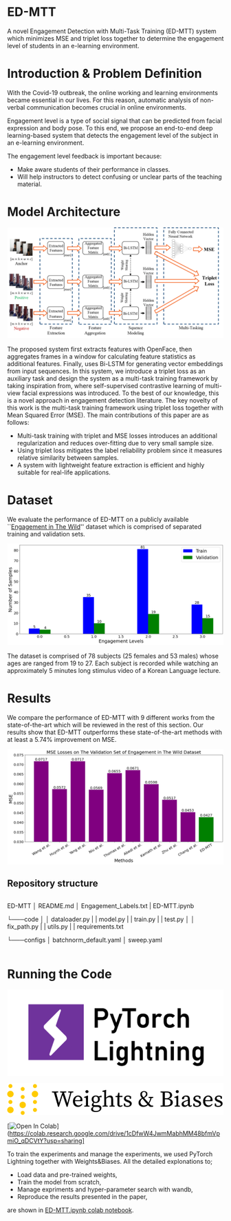 # ED-MTT

A novel Engagement Detection with Multi-Task Training (ED-MTT) system which minimizes MSE and triplet loss together to determine the engagement level of students in an e-learning environment.

# **Introduction & Problem Definition**

With the Covid-19 outbreak, the online working and learning environments became essential in our lives. For this reason, automatic analysis of non-verbal communication becomes crucial in online environments.

Engagement level is a type of social signal that can be predicted from facial expression and body pose. To this end, we propose an end-to-end deep learning-based system that detects the engagement level of the subject in an e-learning environment.

The engagement level feedback is important because:

- Make aware students of their performance in classes.
- Will help instructors to detect confusing or unclear parts of the teaching material.

# Model Architecture

![triplet_loss.png](readme_files/triplet_loss.png)

The proposed system first extracts features with OpenFace, then aggregates frames in a window for calculating feature statistics as additional features. Finally,  uses Bi-LSTM for generating vector embeddings from input sequences. In this system, we introduce a triplet loss as an auxiliary task and design the system as a multi-task training framework by taking inspiration from, where self-supervised contrastive learning of multi-view facial expressions was introduced. To the best of our knowledge, this is a novel approach in engagement detection literature. The key novelty of this work is the multi-task training framework using triplet loss together with Mean Squared Error (MSE). The main contributions of this paper are as follows:

- Multi-task training with triplet and MSE losses introduces an additional regularization and reduces over-fitting due to very small sample size.
- Using triplet loss mitigates the label reliability problem since it measures relative similarity between samples.
- A system with lightweight feature extraction is efficient and highly suitable for real-life applications.

# **Dataset**

We evaluate the performance of ED-MTT on a publicly available ``[Engagement in The Wild](https://arxiv.org/abs/1804.00858)'' dataset which is comprised of separated training and validation sets.

![Untitled](readme_files/Untitled.png)

The dataset is comprised of 78 subjects (25 females and 53 males) whose ages are ranged from 19 to 27. Each subject is recorded while watching an approximately 5 minutes long stimulus video of a Korean Language lecture.

# Results

We compare the performance of ED-MTT with 9 different works from the state-of-the-art which will be reviewed in the rest of this section. Our results show that ED-MTT outperforms these state-of-the-art methods with at least a 5.74% improvement on MSE.

![paper_performance.png](readme_files/paper_performance.png)

## Repository structure

```
```
ED-MTT
│   README.md
│   Engagement_Labels.txt
|   ED-MTT.ipynb

└───code
│   │   dataloader.py
|   |   model.py
|   |   train.py
|   |   test.py
│   │   fix_path.py
|   |   utils.py
|   |   requirements.txt

└───configs
    │   batchnorm_default.yaml
    │   sweep.yaml
```
```

# Running the Code

![Untitled](readme_files/Untitled%201.png)

![Untitled](readme_files/Untitled%202.png)

[![Open In Colab](https://colab.research.google.com/assets/colab-badge.svg)](https://colab.research.google.com/drive/1cDfwW4JwmMabhMM48bfmVpmiO_qDCVtY?usp=sharing]

To train the experiments and manage the experiments, we used PyTorch Lightning together with Weights&Biases. All the detailed explonations to;

- Load data and pre-trained weights,
- Train the model from scratch,
- Manage expriments and hyper-parameter search with wandb,
- Reproduce the results presented in the paper,

are shown in [ED-MTT.ipynb colab notebook](https://colab.research.google.com/drive/1cDfwW4JwmMabhMM48bfmVpmiO_qDCVtY?usp=sharing).

